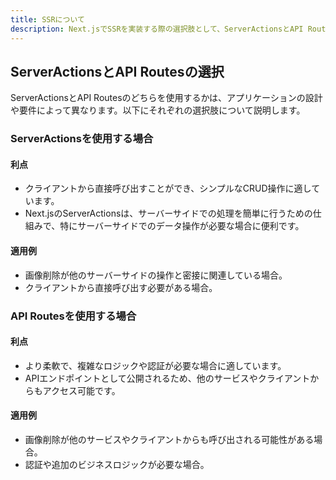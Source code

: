 ```yaml
---
title: SSRについて
description: Next.jsでSSRを実装する際の選択肢として、ServerActionsとAPI Routesの選択
---
```


## ServerActionsとAPI Routesの選択

ServerActionsとAPI Routesのどちらを使用するかは、アプリケーションの設計や要件によって異なります。以下にそれぞれの選択肢について説明します。

### ServerActionsを使用する場合

#### 利点

- クライアントから直接呼び出すことができ、シンプルなCRUD操作に適しています。
- Next.jsのServerActionsは、サーバーサイドでの処理を簡単に行うための仕組みで、特にサーバーサイドでのデータ操作が必要な場合に便利です。

#### 適用例

- 画像削除が他のサーバーサイドの操作と密接に関連している場合。
- クライアントから直接呼び出す必要がある場合。

### API Routesを使用する場合

#### 利点

- より柔軟で、複雑なロジックや認証が必要な場合に適しています。
- APIエンドポイントとして公開されるため、他のサービスやクライアントからもアクセス可能です。

#### 適用例

- 画像削除が他のサービスやクライアントからも呼び出される可能性がある場合。
- 認証や追加のビジネスロジックが必要な場合。
